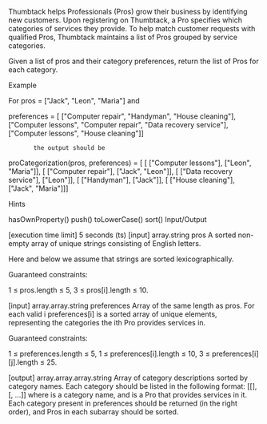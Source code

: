 Thumbtack helps Professionals (Pros) grow their business by identifying new customers. Upon registering on Thumbtack, a Pro specifies which categories of services they provide. To help match customer requests with qualified Pros, Thumbtack maintains a list of Pros grouped by service categories.

Given a list of pros and their category preferences, return the list of Pros for each category.

Example

For pros = ["Jack", "Leon", "Maria"] and

preferences = [ ["Computer repair", "Handyman", "House cleaning"], ["Computer lessons", "Computer repair", "Data recovery service"], ["Computer lessons", "House cleaning"]]

           the output should be

proCategorization(pros, preferences) = [ [ ["Computer lessons"], ["Leon", "Maria"]], [ ["Computer repair"], ["Jack", "Leon"]], [ ["Data recovery service"], ["Leon"]], [ ["Handyman"], ["Jack"]], [ ["House cleaning"], ["Jack", "Maria"]]]

Hints

hasOwnProperty()
push()
toLowerCase()
sort()
Input/Output

[execution time limit] 5 seconds (ts)
[input] array.string pros
A sorted non-empty array of unique strings consisting of English letters.

Here and below we assume that strings are sorted lexicographically.

Guaranteed constraints:

1 ≤ pros.length ≤ 5, 3 ≤ pros[i].length ≤ 10.

[input] array.array.string preferences
Array of the same length as pros. For each valid i preferences[i] is a sorted array of unique elements, representing the categories the ith Pro provides services in.

Guaranteed constraints:

1 ≤ preferences.length ≤ 5, 1 ≤ preferences[i].length ≤ 10, 3 ≤ preferences[i][j].length ≤ 25.

[output] array.array.array.string Array of category descriptions sorted by category names. Each category should be listed in the following format: [[], [, ...]] where is a category name, and is a Pro that provides services in it.
Each category present in preferences should be returned (in the right order), and Pros in each subarray should be sorted.

